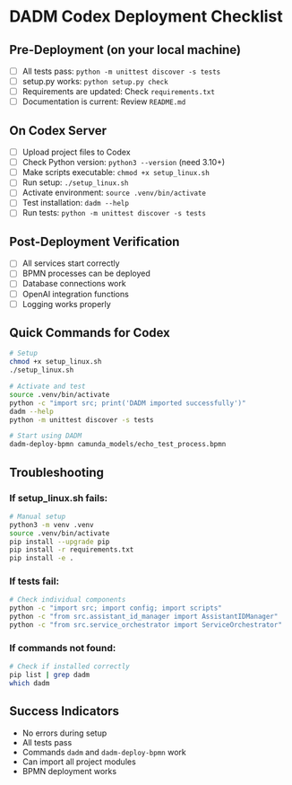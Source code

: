 # DADM Codex Deployment Checklist

## Pre-Deployment (on your local machine)
- [ ] All tests pass: `python -m unittest discover -s tests`
- [ ] setup.py works: `python setup.py check`
- [ ] Requirements are updated: Check `requirements.txt`
- [ ] Documentation is current: Review `README.md`

## On Codex Server
- [ ] Upload project files to Codex
- [ ] Check Python version: `python3 --version` (need 3.10+)
- [ ] Make scripts executable: `chmod +x setup_linux.sh`
- [ ] Run setup: `./setup_linux.sh`
- [ ] Activate environment: `source .venv/bin/activate`
- [ ] Test installation: `dadm --help`
- [ ] Run tests: `python -m unittest discover -s tests`

## Post-Deployment Verification
- [ ] All services start correctly
- [ ] BPMN processes can be deployed
- [ ] Database connections work
- [ ] OpenAI integration functions
- [ ] Logging works properly

## Quick Commands for Codex
```bash
# Setup
chmod +x setup_linux.sh
./setup_linux.sh

# Activate and test
source .venv/bin/activate
python -c "import src; print('DADM imported successfully')"
dadm --help
python -m unittest discover -s tests

# Start using DADM
dadm-deploy-bpmn camunda_models/echo_test_process.bpmn
```

## Troubleshooting

### If setup_linux.sh fails:
```bash
# Manual setup
python3 -m venv .venv
source .venv/bin/activate
pip install --upgrade pip
pip install -r requirements.txt
pip install -e .
```

### If tests fail:
```bash
# Check individual components
python -c "import src; import config; import scripts"
python -c "from src.assistant_id_manager import AssistantIDManager"
python -c "from src.service_orchestrator import ServiceOrchestrator"
```

### If commands not found:
```bash
# Check if installed correctly
pip list | grep dadm
which dadm
```

## Success Indicators
- No errors during setup
- All tests pass
- Commands `dadm` and `dadm-deploy-bpmn` work
- Can import all project modules
- BPMN deployment works